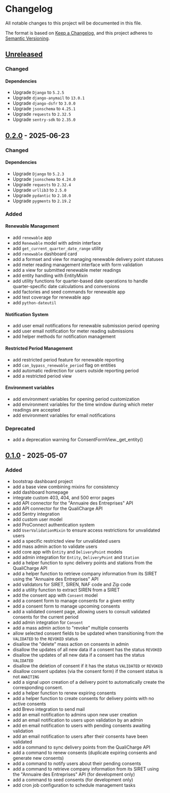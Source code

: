 # Changelog

All notable changes to this project will be documented in this file.

The format is based on [Keep a Changelog](https://keepachangelog.com/en/1.1.0/),
and this project adheres to
[Semantic Versioning](https://semver.org/spec/v2.0.0.html).

## [Unreleased]

### Changed

#### Dependencies

- Upgrade `Django` to `5.2.5`
- Upgrade `django-anymail` to `13.0.1`
- Upgrade `django-dsfr` to `3.0.0`
- Upgrade `jsonschema` to `4.25.1`
- Upgrade `requests` to `2.32.5`
- Upgrade `sentry-sdk` to `2.35.0`

## [0.2.0] - 2025-06-23

### Changed

#### Dependencies

- Upgrade `Django` to `5.2.3`
- Upgrade `jsonschema` to `4.24.0`
- Upgrade `requests` to `2.32.4`
- Upgrade `urllib3` to `2.5.0`
- Upgrade `pydantic` to `2.10.0`
- Upgrade `pygments` to `2.19.2`

### Added

#### Renewable Management

- add `renewable` app
- add `Renewable` model with admin interface
- add `get_current_quarter_date_range` utility
- add `renewable` dashboard card
- add a formset and view for managing renewable delivery point statuses
- add meter reading management interface with form validation
- add a view for submitted renewable meter readings
- add entity handling with EntityMixin
- add utility functions for quarter-based date operations to handle quarter-specific
  date calculations and conversions
- add factories and seed commands for renewable app
- add test coverage for renewable app
- add `python-dateutil`

#### Notification System

- add user email notifications for renewable submission period opening
- add user email notification for meter reading submissions
- add helper methods for notification management

#### Restricted Period Management

- add restricted period feature for renewable reporting
- add `can_bypass_renewable_period` flag on entities
- add automatic redirection for users outside reporting period
- add a restricted period view

#### Environment variables

- add environment variables for opening period customization
- add environment variables for the time window during which meter readings are accepted
- add environment variables for email notifications

### Deprecated

- add a deprecation warning for ConsentFormView.\_get_entity()

## [0.1.0] - 2025-05-07

### Added

- bootstrap dashboard project
- add a base view combining mixins for consistency
- add dashboard homepage
- integrate custom 403, 404, and 500 error pages
- add API connector for the "Annuaire des Entreprises" API
- add API connector for the QualiCharge API
- add Sentry integration
- add custom user model
- add ProConnect authentication system
- add `UserValidationMixin` to ensure access restrictions for unvalidated users
- add a specific restricted view for unvalidated users
- add mass admin action to validate users
- add core app with `Entity` and `DeliveryPoint` models
- add admin integration for `Entity`, `DeliveryPoint` and `Station`
- add a helper function to sync delivery points and stations from the QualiCharge API
- add a helper function to retrieve company information from its SIRET using the
  "Annuaire des Entreprises" API
- add validators for SIRET, SIREN, NAF code and Zip code
- add a utility function to extract SIREN from a SIRET
- add the consent app with `Consent` model
- add a consent form to manage consents for a given entity
- add a consent form to manage upcoming consents
- add a validated consent page, allowing users to consult validated consents for the current period
- add admin integration for `Consent`
- add a mass admin action to "revoke" multiple consents
- allow selected consent fields to be updated when transitioning from the `VALIDATED`
  to the `REVOKED` status
- disallow the "delete" mass action on consents in admin
- disallow the updates of all new data if a consent has the status `REVOKED`
- disallow the updates of all new data if a consent has the status `VALIDATED`
- disallow the deletion of consent if it has the status `VALIDATED` or `REVOKED`
- disallow consent updates (via the consent form) if the consent status is not `AWAITING`
- add a signal upon creation of a delivery point to automatically create the corresponding consent.
- add a helper function to renew expiring consents
- add a helper function to create consents for delivery points with no active consents
- add Brevo integration to send mail
- add an email notification to admins upon new user creation
- add an email notification to users upon validation by an admin
- add en email notification to users with pending consents awaiting validation
- add an email notification to users after their consents have been validated
- add a command to sync delivery points from the QualiCharge API
- add a command to renew consents (duplicate expiring consents and generate new consents)
- add a command to notify users about their pending consents
- add a command to retrieve company information from its SIRET using the
  "Annuaire des Entreprises" API (for development only)
- add a command to seed consents (for development only)
- add cron job configuration to schedule management tasks

[unreleased]: https://github.com/MTES-MCT/qualicharge/compare/v0.2.0-dashboard...main
[0.2.0]: https://github.com/MTES-MCT/qualicharge/releases/tag/v0.1.0-dashboard...v0.2.0-dashboard
[0.1.0]: https://github.com/MTES-MCT/qualicharge/releases/tag/v0.1.0-dashboard
